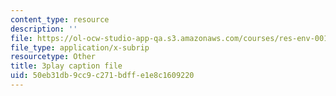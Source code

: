 ```yaml
---
content_type: resource
description: ''
file: https://ol-ocw-studio-app-qa.s3.amazonaws.com/courses/res-env-001-climate-action-hands-on-harnessing-science-with-communities-to-cut-carbon-january-iap-2017/50eb31db9cc9c271bdffe1e8c1609220_8C2M48Bc5Fw.srt
file_type: application/x-subrip
resourcetype: Other
title: 3play caption file
uid: 50eb31db-9cc9-c271-bdff-e1e8c1609220
---
```


